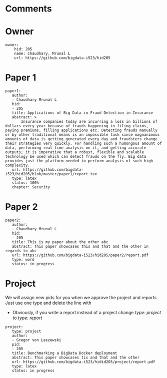 # Comments

# Owner

```
owner:
    hid: 205
    name: Chaudhary, Mrunal L
    url: https://github.com/bigdata-i523/hid205
```

# Paper 1

```
paper1:
   author: 
   - Chaudhary Mrunal L
   hid:
   - 205
   title: Applications of Big Data in Fraud Detection in Insurance
   abstract: >
       Insurance companies today are incurring a loss in billions of dollars every year because of frauds happening in filing claims, paying premiums, filling applications etc. Detecting frauds manually or by other traditional means is an impossible task since magnanimous amounts of data is getting generated every day and fraudsters change their strategies very quickly. For handling such a humongous amount of data, performing real time analysis on it, and getting accurate outputs; it is imperative that a robust, flexible and scalable technology be used which can detect frauds on the fly. Big data provides just the platform needed to perform analysis of such high complexity.
   url: https://github.com/bigdata-i523/hid205/blob/master/paper1/report.tex
   type: latex
   status: 100%
   chapter: Security
```
   
# Paper 2

```
paper2:
   author: 
   - Chaudhary Mrunal L
   hid:
   - 205
   title: This is my paper about the other abc
   abstract: This paper showcases this and that and the other in regards to abc
   url: https://github.com/bigdata-i523/hid205/paper2/report.pdf
   type: word
   status: in progress
```

# Project 

We will assign new pids for you when we approve the project and reports   
Just use one type and delete the line with 

* Obviously, if you write a report instead of a project change *type: project* to *type: report*

```
project:
   type: project
   author: 
   - Gregor von Laszewski
   pid:
   - 205
   title: Benchmarking a BigData Docker deployment
   abstract: This paper showcases tis and that and the other 
   url: https://github.com/bigdata-i523/hidid205/project/report.pdf
   type: latex
   status: in progress
```
   
